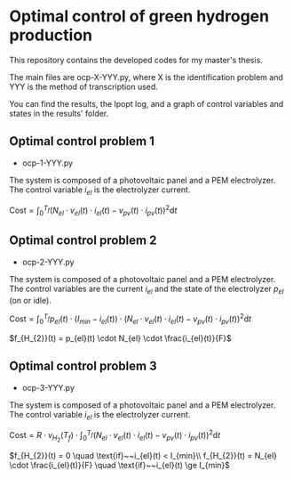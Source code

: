 # Optimal control of green hydrogen production

This repository contains the developed codes for my master's thesis. 

The main files are ocp-X-YYY.py, where X is the identification problem and YYY is the method of transcription used.

You can find the results, the Ipopt log, and a graph of control variables and states in the results' folder.

## Optimal control problem 1
- ocp-1-YYY.py

The system is composed of a photovoltaic panel and a PEM electrolyzer. The control variable $i_{el}$ is the electrolyzer current. 

$\text{Cost} = \int_{0}^{T_f}(N_{el} \cdot v_{el}(t) \cdot i_{el}(t) - v_{pv}(t) \cdot i_{pv}(t))^2\text{d}t$


## Optimal control problem 2
- ocp-2-YYY.py

The system is composed of a photovoltaic panel and a PEM electrolyzer. The control variables are the current $i_{el}$ and the state of the electrolyzer $p_{el}$ (on or idle).

$\text{Cost} = \int_{0}^{T_f}p_{el}(t)\cdot(I_{min}-i_{el}(t))\cdot(N_{el} \cdot v_{el}(t) \cdot i_{el}(t) - v_{pv}(t) \cdot i_{pv}(t))^2\text{d}t$

$f_{H_{2}}(t) = p_{el}(t) \cdot N_{el} \cdot \frac{i_{el}(t)}{F}$

## Optimal control problem 3
- ocp-3-YYY.py

The system is composed of a photovoltaic panel and a PEM electrolyzer. The control variable $i_{el}$ is the electrolyzer current.

$\text{Cost} = R \cdot v_{H_{2}}(T_f) \cdot \int_{0}^{T_f}(N_{el} \cdot v_{el}(t) \cdot i_{el}(t) - v_{pv}(t) \cdot i_{pv}(t))^2\text{d}t$

$f_{H_{2}}(t) = 0 \quad \text{if}~~i_{el}(t) < I_{min}\\
f_{H_{2}}(t) = N_{el} \cdot \frac{i_{el}(t)}{F} \quad \text{if}~~i_{el}(t) \ge I_{min}$
